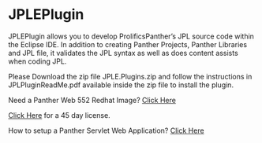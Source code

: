 # JPLEPlugin
JPLEPlugin allows you to develop  ProlificsPanther’s JPL source code within the Eclipse IDE.
In addition to creating  Panther Projects, Panther Libraries and  JPL file, it validates the JPL syntax as well as  does content assists when coding JPL.

Please Download the zip file JPLE.Plugins.zip and follow the instructions in JPLPluginReadMe.pdf available inside the zip file to install the plugin.

Need a Panther Web 552 Redhat Image? [Click Here](https://hub.docker.com/r/prolificspanther/pantherweb)

[Click Here](https://www.prolifics.com/panther-trial-license-request) for a 45 day license.

How to setup a Panther Servlet Web Application? [Click Here](https://github.com/ProlificsPanther/PantherWeb/releases)
